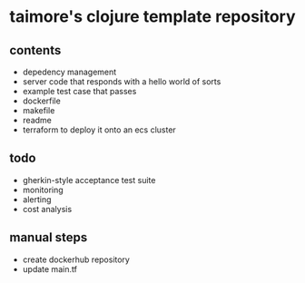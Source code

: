 # taimore's clojure template repository

## contents

- depedency management
- server code that responds with a hello world of sorts
- example test case that passes
- dockerfile
- makefile
- readme
- terraform to deploy it onto an ecs cluster

## todo

- gherkin-style acceptance test suite
- monitoring
- alerting
- cost analysis

## manual steps

- create dockerhub repository
- update main.tf